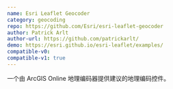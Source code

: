 ```yaml
---
name: Esri Leaflet Geocoder
category: geocoding
repo: https://github.com/Esri/esri-leaflet-geocoder
author: Patrick Arlt
author-url: https://github.com/patrickarlt/
demo: https://esri.github.io/esri-leaflet/examples/
compatible-v0:
compatible-v1: true
---
```


一个由 ArcGIS Online 地理编码器提供建议的地理编码控件。
